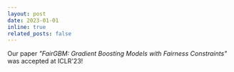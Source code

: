 ```yaml
---
layout: post
date: 2023-01-01
inline: true
related_posts: false
---
```


Our paper _"FairGBM: Gradient Boosting Models with Fairness Constraints"_ was accepted at ICLR'23!
